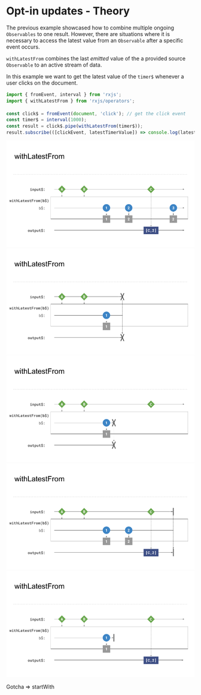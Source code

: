 # Opt-in updates - Theory

The previous example showcased how to combine multiple ongoing `Observables` to one result. However, there are situations
where it is necessary to access the latest value from an `Observable` after a specific event occurs.

`withLatestFrom` combines the last _emitted_ value of the a provided source `Observable` to an active stream of data.

In this example we want to get the latest value of the `timer$` whenever a user clicks on the document.
```Typescript
import { fromEvent, interval } from 'rxjs';
import { withLatestFrom } from 'rxjs/operators';

const click$ = fromEvent(document, 'click'); // get the click event
const timer$ = interval(1000);
const result = click$.pipe(withLatestFrom(timer$));
result.subscribe(([clickEvent, latestTimerValue]) => console.log(latestTimerValue)); // logs the latest value of the timer
```

![](./assets/images/Reactive-architecture-and-ux-patterns_angular_combination-operators_withLatestFrom-outer-ongoing_michael-hladky.png)
![](./assets/images/Reactive-architecture-and-ux-patterns_angular_combination-operators_withLatestFrom-outer-error_michael-hladky.png)
![](./assets/images/Reactive-architecture-and-ux-patterns_angular_combination-operators_withLatestFrom-inner-error_michael-hladky.png)
![](./assets/images/Reactive-architecture-and-ux-patterns_angular_combination-operators_withLatestFrom-outer-complete_michael-hladky.png)
![](./assets/images/Reactive-architecture-and-ux-patterns_angular_combination-operators_withLatestFrom-inner-complete_michael-hladky.png)

Gotcha => startWith
